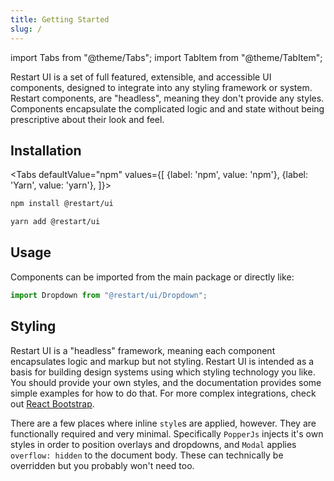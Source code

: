 ```yaml
---
title: Getting Started
slug: /
---
```


import Tabs from "@theme/Tabs";
import TabItem from "@theme/TabItem";

Restart UI is a set of full featured, extensible, and accessible UI components, designed to integrate into any styling
framework or system. Restart components, are "headless", meaning they don't provide any styles. Components encapsulate
the complicated logic and and state without being prescriptive about their look and feel.

## Installation

<Tabs
defaultValue="npm"
values={[
{label: 'npm', value: 'npm'},
{label: 'Yarn', value: 'yarn'},
]}>
<TabItem value="npm">

```bash
npm install @restart/ui
```

</TabItem>
<TabItem value="yarn">

```bash
yarn add @restart/ui
```

</TabItem>
</Tabs>

## Usage

Components can be imported from the main package or directly like:

```js
import Dropdown from "@restart/ui/Dropdown";
```

## Styling

Restart UI is a "headless" framework, meaning each component encapsulates logic and markup but not styling.
Restart UI is intended as a basis for building design systems using which styling technology you like.
You should provide your own styles, and the documentation provides some simple examples
for how to do that. For more complex integrations, check out [React Bootstrap](https://github.com/react-bootstrap/react-bootstrap).

There are a few places where inline `style`s are applied, however. They are functionally
required and very minimal. Specifically `PopperJs` injects it's own styles in order
to position overlays and dropdowns, and `Modal` applies `overflow: hidden` to the
document body. These can technically be overridden but you probably won't need too.
